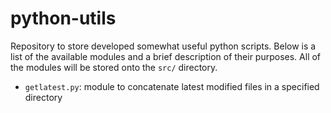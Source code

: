 # python-utils
Repository to store developed somewhat useful python scripts. Below is a list of the available modules and a brief description of their purposes. 
All of the modules will be stored onto the `src/` directory.

- `getlatest.py`: module to concatenate latest modified files in a specified directory
